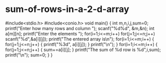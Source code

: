 # sum-of-rows-in-a-2-d-array

#include<stdio.h>
#include<conio.h>
   void main()
  {
    int m,n,i,j,sum=0;
     printf("Enter how many rows and column ");
     scanf("%d%d", &m,&n);
    int a[m][n];
    printf("Enter the elements ");
      for(i=1;i<=m;i++)
        for(j=1;j<=n;j++)
          scanf("%d",&a[i][j]);
          printf("The entered array is\n");
           for(i=1;i<=m;i++)
            {
              for(j=1;j<=n;j++)
              {
              printf("%3d", a[i][j]);
              }
              printf("\n");
             }
                for(i=1;i<=m;i++)
                   {
                      for(j=1;j<=n;j++)
                        {
                          sum+=a[i][j];
                         }
                          printf("The sum of %d row is %d",i,sum);
                          printf("\n");
                          sum=0;
                       }
      }
                          
                          
    
